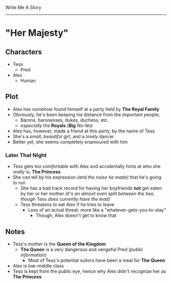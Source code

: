 Write Me A Story
****************
"Her Majesty"
=============

Characters
----------
- Tess
	- Pred
- Alex
	- Human

Plot
----
- Alex has somehow found himself at a party held by __The Royal Family__
- Obviously, he's been keeping his distance from the _important_ people;
  - Barons, baronesses, dukes, duchess, etc.
  - _especially_ the __Royals__ (__Big__ _No-No_)
- Alex has, however, made a friend at this party, by the name of Tess
- She's a _small_, _beautiful_ girl, and a _lovely_ dancer
- Better yet, she seems completely enamoured with him
### Later That Night
- Tess gets _too comfortable_ with Alex and accidentally hints at who she _really_ is; __The Princess__
- She can tell by his expression _(and the noise he made)_ that he's going to run
  - She has a bad track record for having her boyfriends __not__ get eaten by her or her mother _(it's an almost even split between the two, though_ Tess _does currently have the lead)_
  - Tess threatens to eat Alex if he tries to leave
    - Less of an actual threat; more like a "whatever-gets-you-to-stay"
      - Though, Alex doesn't get to know that

Notes
-----
- Tess's _mother_ is the __Queen of the Kingdom__
  - __The Queen__ is a very dangerous and vengeful Pred _(public information)_
    - Most of Tess's potential suitors have been a meal for __The Queen__
- Alex is low-middle class
- Tess is kept from the public eye, hence why Alex didn't recognize her as __The Princess__